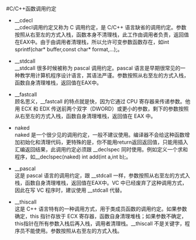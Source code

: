 #C/C++函数调用约定
- __cdecl   
__cdecl调用约定又称为 C 调用约定，是 C/C++ 语言缺省的调用约定。参数按照从右至左的方式入栈，函数本身不清理栈，此工作由调用者负责，返回值在EAX中。由于由调用者清理栈，所以允许可变参数函数存在，如int sprintf(char* buffer,const char* format,...);。
 
- __stdcall   
__stdcall 很多时候被称为 pascal 调用约定。pascal 语言是早期很常见的一种教学用计算机程序设计语言，其语法严谨。参数按照从右至左的方式入栈，函数自身清理堆栈，返回值在EAX中。
 
- __fastcall   
顾名思义，__fastcall 的特点就是快，因为它通过 CPU 寄存器来传递参数。他用 ECX 和 EDX 传送前两个双字（DWORD）或更小的参数，剩下的参数按照从右至左的方式入栈，函数自身清理堆栈，返回值在 EAX 中。
 
- naked   
naked 是一个很少见的调用约定，一般不建议使用。编译器不会给这种函数增加初始化和清理代码，更特殊的是，你不能用return返回返回值，只能用插入汇编返回结果，此调用约定必须跟 __declspec 同时使用。例如定义一个求和程序，如__declspec(naked) int  add(int a,int b);。
 
- __pascal   
这是 pascal 语言的调用约定，跟 __stdcall 一样，参数按照从右至左的方式入栈，函数自身清理堆栈，返回值在EAX中。VC 中已经废弃了这种调用方式，因此在写 VC 程序时，建议使用 __stdcall 代替。
 
- __thiscall   
这是 C++ 语言特有的一种调用方式，用于类成员函数的调用约定。如果参数确定，this 指针存放于 ECX 寄存器，函数自身清理堆栈；如果参数不确定，this指针在所有参数入栈后再入栈，调用者清理栈。__thiscall 不是关键字，程序员不能使用。参数按照从右至左的方式入栈。